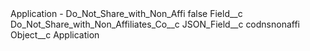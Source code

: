 <?xml version="1.0" encoding="UTF-8"?>
<CustomMetadata xmlns="http://soap.sforce.com/2006/04/metadata" xmlns:xsi="http://www.w3.org/2001/XMLSchema-instance" xmlns:xsd="http://www.w3.org/2001/XMLSchema">
    <label>Application - Do_Not_Share_with_Non_Affi</label>
    <protected>false</protected>
    <values>
        <field>Field__c</field>
        <value xsi:type="xsd:string">Do_Not_Share_with_Non_Affiliates_Co__c</value>
    </values>
    <values>
        <field>JSON_Field__c</field>
        <value xsi:type="xsd:string">codnsnonaffi</value>
    </values>
    <values>
        <field>Object__c</field>
        <value xsi:type="xsd:string">Application</value>
    </values>
</CustomMetadata>
